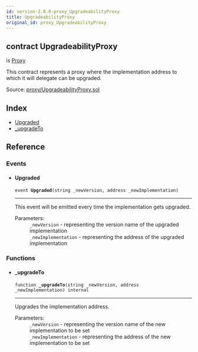 ```yaml
---
id: version-2.0.0-proxy_UpgradeabilityProxy
title: UpgradeabilityProxy
original_id: proxy_UpgradeabilityProxy
---
```


<div class="contract-doc"><div class="contract"><h2 class="contract-header"><span class="contract-kind">contract</span> UpgradeabilityProxy</h2><p class="base-contracts"><span>is</span> <a href="proxy_Proxy.html">Proxy</a></p><p class="description">This contract represents a proxy where the implementation address to which it will delegate can be upgraded.</p><div class="source">Source: <a href="git+https://github.com/PolymathNetwork/polymath-core/blob/v1.4.0/contracts/proxy/UpgradeabilityProxy.sol" target="_blank">proxy/UpgradeabilityProxy.sol</a></div></div><div class="index"><h2>Index</h2><ul><li><a href="proxy_UpgradeabilityProxy.html#Upgraded">Upgraded</a></li><li><a href="proxy_UpgradeabilityProxy.html#_upgradeTo">_upgradeTo</a></li></ul></div><div class="reference"><h2>Reference</h2><div class="events"><h3>Events</h3><ul><li><div class="item event"><span id="Upgraded" class="anchor-marker"></span><h4 class="name">Upgraded</h4><div class="body"><code class="signature">event <strong>Upgraded</strong><span>(string _newVersion, address _newImplementation) </span></code><hr/><div class="description"><p>This event will be emitted every time the implementation gets upgraded.</p></div><dl><dt><span class="label-parameters">Parameters:</span></dt><dd><div><code>_newVersion</code> - representing the version name of the upgraded implementation</div><div><code>_newImplementation</code> - representing the address of the upgraded implementation</div></dd></dl></div></div></li></ul></div><div class="functions"><h3>Functions</h3><ul><li><div class="item function"><span id="_upgradeTo" class="anchor-marker"></span><h4 class="name">_upgradeTo</h4><div class="body"><code class="signature">function <strong>_upgradeTo</strong><span>(string _newVersion, address _newImplementation) </span><span>internal </span></code><hr/><div class="description"><p>Upgrades the implementation address.</p></div><dl><dt><span class="label-parameters">Parameters:</span></dt><dd><div><code>_newVersion</code> - representing the version name of the new implementation to be set</div><div><code>_newImplementation</code> - representing the address of the new implementation to be set</div></dd></dl></div></div></li></ul></div></div></div>
